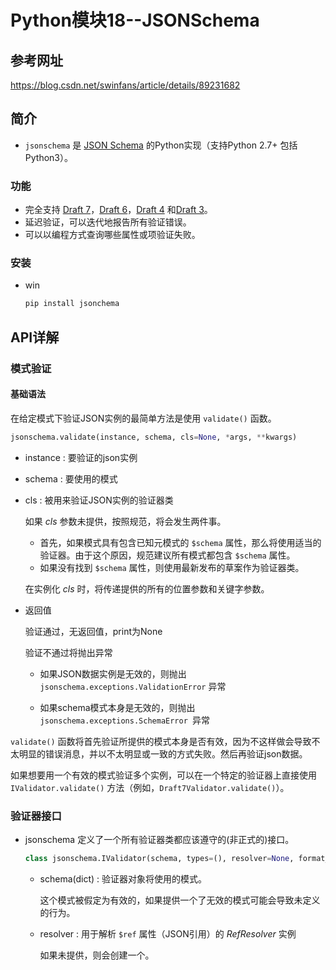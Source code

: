# Python模块18--JSONSchema

## 参考网址

https://blog.csdn.net/swinfans/article/details/89231682

## 简介

+ `jsonschema` 是 [JSON Schema](https://json-schema.org/) 的Python实现（支持Python 2.7+ 包括Python3）。

### 功能

- 完全支持 [Draft 7](https://python-jsonschema.readthedocs.io/en/latest/validate/#jsonschema.Draft7Validator)，[Draft 6](https://python-jsonschema.readthedocs.io/en/latest/validate/#jsonschema.Draft6Validator)，[Draft 4](https://python-jsonschema.readthedocs.io/en/latest/validate/#jsonschema.Draft4Validator) 和[Draft 3](https://python-jsonschema.readthedocs.io/en/latest/validate/#jsonschema.Draft3Validator)。
- 延迟验证，可以迭代地报告所有验证错误。
- 可以以编程方式查询哪些属性或项验证失败。

### 安装

+ win

  ```python
  pip install jsonchema
  ```

## API详解

### 模式验证

#### 基础语法

在给定模式下验证JSON实例的最简单方法是使用 `validate()` 函数。

```python
jsonschema.validate(instance, schema, cls=None, *args, **kwargs)
```

+ instance : 要验证的json实例

+ schema : 要使用的模式

+ cls : 被用来验证JSON实例的验证器类

  如果 *cls* 参数未提供，按照规范，将会发生两件事。

  + 首先，如果模式具有包含已知元模式的 `$schema` 属性，那么将使用适当的验证器。由于这个原因，规范建议所有模式都包含 `$schema` 属性。
  + 如果没有找到 `$schema` 属性，则使用最新发布的草案作为验证器类。

  在实例化 *cls* 时，将传递提供的所有的位置参数和关键字参数。

+ 返回值

  验证通过，无返回值，print为None

  验证不通过将抛出异常

  + 如果JSON数据实例是无效的，则抛出 `jsonschema.exceptions.ValidationError` 异常

  + 如果schema模式本身是无效的，则抛出 `jsonschema.exceptions.SchemaError `异常

`validate()` 函数将首先验证所提供的模式本身是否有效，因为不这样做会导致不太明显的错误消息，并以不太明显或一致的方式失败。然后再验证json数据。

如果想要用一个有效的模式验证多个实例，可以在一个特定的验证器上直接使用 `IValidator.validate()` 方法（例如，`Draft7Validator.validate()`）。

### 验证器接口

+ jsonschema 定义了一个所有验证器类都应该遵守的(非正式的)接口。

  ```python
  class jsonschema.IValidator(schema, types=(), resolver=None, format_checker=None)
  ```

  + schema(dict) : 验证器对象将使用的模式。

    这个模式被假定为有效的，如果提供一个了无效的模式可能会导致未定义的行为。

  + resolver : 用于解析 `$ref` 属性（JSON引用）的 *RefResolver* 实例

    如果未提供，则会创建一个。